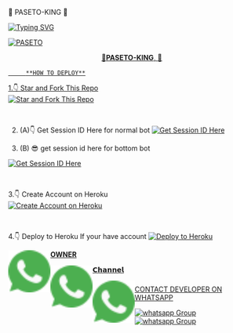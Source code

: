🙋 PASETO-KING 🙋

<a href="https://git.io/typing-svg"><img src="https://readme-typing-svg.demolab.com?font=Black+Ops+One&size=50&pause=1000&color=1BAFBAFF&center=true&width=910&height=100&lines=THANKS FOR YOUR +SUPPORT-DONT; FORGET+TO+FORK+MYrepo;CREATED+BY+PASETO-KING;RELEASED+25.9.2024" alt="Typing SVG" /></a>



</p>
 
 <a href="https://whatsapp.com/channel/0029VavrEpMGk1FwLHTpXZ39">
 <img alt="PASETO " height="300" src="https://files.catbox.moe/9usczk.jpg".

</h1> 
<p align="center">🙋<b>PASETO-KING</b>, 🙋 </p>

</p>
  <p align="center">










         **HOW TO DEPLOY**
1.👇 Star and Fork This Repo  
[![Star and Fork This Repo](https://img.shields.io/static/v1?label=Star%20%26%20Fork%20This%20Repo&message=GitHub&color=181717&style=for-the-badge&logo=github&logoColor=white)](https://github.com/PASETO-TECH/PASETO-KING/fork)  

<br>

2. (A)👇 Get Session ID Here for normal bot
[![Get Session ID Here](https://img.shields.io/static/v1?label=Session%20ID&message=Generate&color=FF4500&style=for-the-badge&logo=firefox&logoColor=white)](https://bmb-tech-pair-site.onrender.com/pair) 

 
 2. (B) 😎 get session id here for bottom bot
 
 
[![Get Session ID Here](https://img.shields.io/static/v1?label=Session%20ID&message=Generate&color=FF4500&style=for-the-badge&logo=firefox&logoColor=white)](https://bmb-tech-pair-site.onrender.com/pair) 

 
 
 
 
 
<br>

3.👇 Create Account on Heroku  
[![Create Account on Heroku](https://img.shields.io/static/v1?label=Create%20Account&message=Heroku&color=430098&style=for-the-badge&logo=heroku&logoColor=white)](https://heroku.com)  

<br>

4.👇 Deploy to Heroku If your have account
[![Deploy to Heroku](https://img.shields.io/static/v1?label=Deploy%20to&message=Heroku&color=430098&style=for-the-badge&logo=heroku&logoColor=white)](https://dashboard.heroku.com/new?template=https://github.com/PASETO-TECH/PASETO-KING/tree/main)  

<a href="https://wa.me/255622320 l489">
    <img align="left" alt="SIEGRIN | Whastapp" width="86px" src="https://raw.githubusercontent.com/PikaBotz/My_Personal_Space/main/Images/AnyaBot_pics/Anya_v2/Whatsapp.svg" />



**OWNER**
<p align="centre">
  <a href="https://wa.me/+l255 622 320 489">
    <img align="left" alt="SIEGRIN | Whastapp" width="86px" src="https://raw.githubusercontent.com/PikaBotz/My_Personal_Space/main/Images/AnyaBot_pics/Anya_v2/Whatsapp.svg" />


**𝗖𝗵𝗮𝗻𝗻𝗲𝗹**
<p align="centre">
  <a href="https://whatsapp.com/channel/0029VavrEpMGk1FwLHTpXZ39">
    <img align="left" alt="SIEGRIN | Whastapp" width="86px" src="https://raw.githubusercontent.com/PikaBotz/My_Personal_Space/main/Images/AnyaBot_pics/Anya_v2/Whatsapp.svg" />

   ###

CONTACT DEVELOPER ON WHATSAPP 

<a href="https://wa.me/255 622 320 489" target="_blank">
    <img alt="whatsapp Group" src="https://img.shields.io/badge/𝙻PASETO-KING contact -25D366?style=for-the-badge&logo=whatsapp&logoColor=white" />


  
 
<a href="https://whatsapp.com/channel/0029VavrEpMGk1FwLHTpXZ39" target="_blank">
    <img alt="whatsapp Group" src="https://img.shields.io/badge/ PASETO-KING CHANNEL -25D366?style=for-the-badge&logo=whatsapp&logoColor=white" />
    
